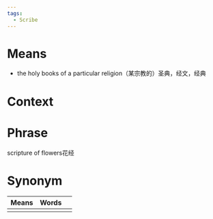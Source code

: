 ```yaml
---
tags:
  - Scribe
---
```

# Means
- the holy books of a particular religion（某宗教的）圣典，经文，经典
# Context

# Phrase
scripture of flowers花经
# Synonym
| Means | Words |     |
| ----- | ----- | --- |
|       |       |     |
